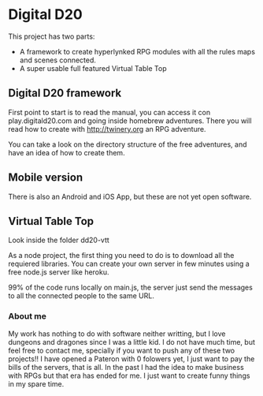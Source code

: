 # Digital D20

This project has two parts:

 * A framework to create hyperlynked RPG modules with all the rules maps and scenes connected. 
 * A super usable full featured Virtual Table Top
 
## Digital D20 framework

First point to start is to read the manual, you can access it con play.digitald20.com and going
inside homebrew adventures. 
There you will read how to create with http://twinery.org an RPG adventure. 

You can take a look on the directory structure of the free adventures, and have an idea of how to create them. 

## Mobile version

There is also an Android and iOS App, but these are not yet open software. 


## Virtual Table Top

Look inside the folder dd20-vtt

As a node project, the first thing you need to do is to download all the requiered libraries. 
You can create your own server in few minutes using a free node.js server like heroku. 

99% of the code runs locally on main.js, the server just send the messages to all the connected people to the same URL. 

### About me

My work has nothing to do with software neither writting, but I love dungeons and dragones since I was a little kid. 
I do not have much time, but feel free to contact me, specially if you want to push any of these two projects!!
I have opened a Pateron with 0 folowers yet, I just want to pay the bills of the servers, that is all. In the past I had the idea to make business with RPGs but that era has ended for me. I just want to create funny things in my spare time. 

